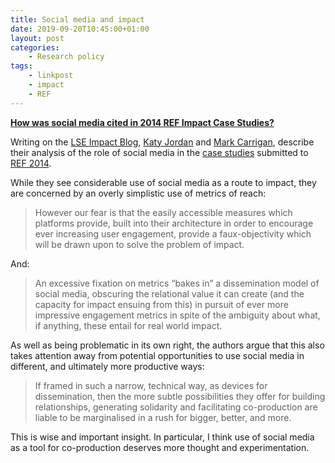 ```yaml
---
title: Social media and impact
date: 2019-09-20T10:45:00+01:00
layout: post
categories:
    - Research policy
tags:
    - linkpost
    - impact
    - REF
---
```


[**How was social media cited in 2014 REF Impact Case Studies?**](https://blogs.lse.ac.uk/impactofsocialsciences/2018/06/06/how-was-social-media-cited-in-2014-ref-impact-case-studies/)

Writing on the [LSE Impact Blog](https://blogs.lse.ac.uk/impactofsocialsciences/), [Katy Jordan](https://uk.linkedin.com/in/dr-katy-jordan-85b63a29) and [Mark Carrigan](https://markcarrigan.net/about/), describe their analysis of the role of social media in the [case studies](https://impact.ref.ac.uk) submitted to [REF 2014](https://www.ref.ac.uk/2014/).

While they see considerable use of social media as a route to impact, they are concerned by an overly simplistic use of metrics of reach:

>However our fear is that the easily accessible measures which platforms provide, built into their architecture in order to encourage ever increasing user engagement, provide a faux-objectivity which will be drawn upon to solve the problem of impact.

And:

>An excessive fixation on metrics “bakes in” a dissemination model of social media, obscuring the relational value it can create (and the capacity for impact ensuing from this) in pursuit of ever more impressive engagement metrics in spite of the ambiguity about what, if anything, these entail for real world impact.

As well as being problematic in its own right, the authors argue that this also takes attention away from potential opportunities to use social media in different, and ultimately more productive ways:

>If framed in such a narrow, technical way, as devices for dissemination, then the more subtle possibilities they offer for building relationships, generating solidarity and facilitating co-production are liable to be marginalised in a rush for bigger, better, and more.

This is wise and important insight. In particular, I think use of social media as a tool for co-production deserves more thought and experimentation.